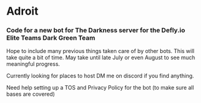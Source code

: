 # Adroit

### Code for a new bot for The Darkness server for the Defly.io Elite Teams Dark Green Team

Hope to include many previous things taken care of by other bots. 
This will take quite a bit of time. May take until late July or even August to see much meaningful progress. 

Currently looking for places to host DM me on discord if you find anything. 

Need help setting up a TOS and Privacy Policy for the bot  (to make sure all bases are covered)
